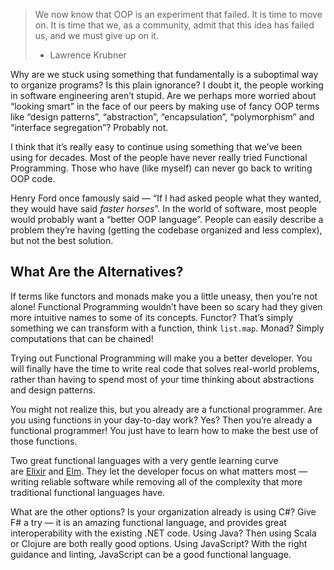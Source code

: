 > We now know that OOP is an experiment that failed. It is time to move on. It is time that we, as a community, admit that this idea has failed us, and we must give up on it.
> 
> - Lawrence Krubner

Why are we stuck using something that fundamentally is a suboptimal way to organize programs? Is this plain ignorance? I doubt it, the people working in software engineering aren’t stupid. Are we perhaps more worried about “looking smart” in the face of our peers by making use of fancy OOP terms like “design patterns”, “abstraction”, “encapsulation”, “polymorphism” and “interface segregation”? Probably not.

I think that it’s really easy to continue using something that we’ve been using for decades. Most of the people have never really tried Functional Programming. Those who have (like myself) can never go back to writing OOP code.

Henry Ford once famously said — “If I had asked people what they wanted, they would have said _faster horses_”. In the world of software, most people would probably want a “better OOP language”. People can easily describe a problem they’re having (getting the codebase organized and less complex), but not the best solution.

## What Are the Alternatives?

If terms like functors and monads make you a little uneasy, then you’re not alone! Functional Programming wouldn’t have been so scary had they given more intuitive names to some of its concepts. Functor? That’s simply something we can transform with a function, think `list.map`. Monad? Simply computations that can be chained!

Trying out Functional Programming will make you a better developer. You will finally have the time to write real code that solves real-world problems, rather than having to spend most of your time thinking about abstractions and design patterns.

You might not realize this, but you already are a functional programmer. Are you using functions in your day-to-day work? Yes? Then you’re already a functional programmer! You just have to learn how to make the best use of those functions.

Two great functional languages with a very gentle learning curve are [Elixir](https://elixir-lang.org/) and [Elm](https://elm-lang.org/). They let the developer focus on what matters most — writing reliable software while removing all of the complexity that more traditional functional languages have.

What are the other options? Is your organization already is using C#? Give F# a try — it is an amazing functional language, and provides great interoperability with the existing .NET code. Using Java? Then using Scala or Clojure are both really good options. Using JavaScript? With the right guidance and linting, JavaScript can be a good functional language.